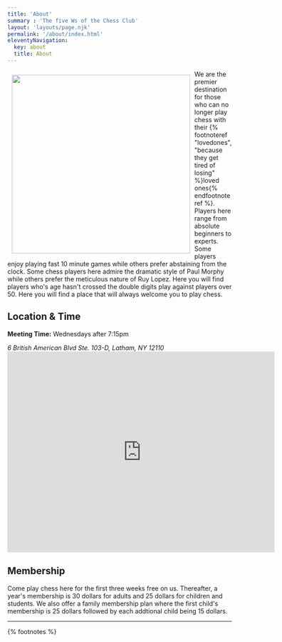 ```yaml
---
title: 'About'
summary : 'The five Ws of the Chess Club'
layout: 'layouts/page.njk'
permalink: '/about/index.html'
eleventyNavigation:
  key: about
  title: About
---
```

<img style="width: 400px; height: auto; float: left; margin: 10px;" src="https://images.rawpixel.com/image_1000/czNmcy1wcml2YXRlL3Jhd3BpeGVsX2ltYWdlcy93ZWJzaXRlX2NvbnRlbnQvcGQ0My0wNjA0LTM0Ni1qal8wLmpwZw.jpg" alt="">

We are the premier destination for those who can no longer play chess with their {% footnoteref "lovedones","because they get tired of losing" %}loved ones{% endfootnoteref %}. Players here range from absolute beginners to experts. Some players enjoy playing fast 10 minute games while others prefer abstaining from the clock. Some chess players here admire the dramatic style of Paul Morphy while others prefer the meticulous nature of Ruy Lopez. Here you will find players who's age hasn't crossed the double digits play against players over 50. Here you will find a place that will always welcome you to play chess.

## Location & Time
<b>Meeting Time:</b> Wednesdays after 7:15pm
<address> 6 British American Blvd Ste. 103-D, Latham, NY 12110</address>
<iframe src="https://www.google.com/maps/embed?pb=!1m26!1m12!1m3!1d46903.1165062007!2d-73.83700812605558!3d42.71547576599899!2m3!1f0!2f0!3f0!3m2!1i1024!2i768!4f13.1!4m11!3e6!4m3!3m2!1d42.671436799999995!2d-73.7852348!4m5!1s0x89de0d22d22ad9c9%3A0xb6b7d09b98218154!2sShelly%20Studio%20of%20Bridge%20%26%20Games%2C%206%20British%20American%20Blvd%20Ste.%20103-D%2C%20Latham%2C%20NY%2012110!3m2!1d42.7591119!2d-73.8207667!5e0!3m2!1sen!2sus!4v1667364036368!5m2!1sen!2sus" width="600" height="450" style="border:0;" allowfullscreen="" loading="lazy" referrerpolicy="no-referrer-when-downgrade"></iframe>

## Membership

Come play chess here for the first three weeks free on us. Thereafter, a year's membership is 30 dollars for adults and 25 dollars for children and students. We also offer a family membership plan where the first child's membership is 25 dollars followed by each addtional child being 15 dollars.

____________
{% footnotes %}
